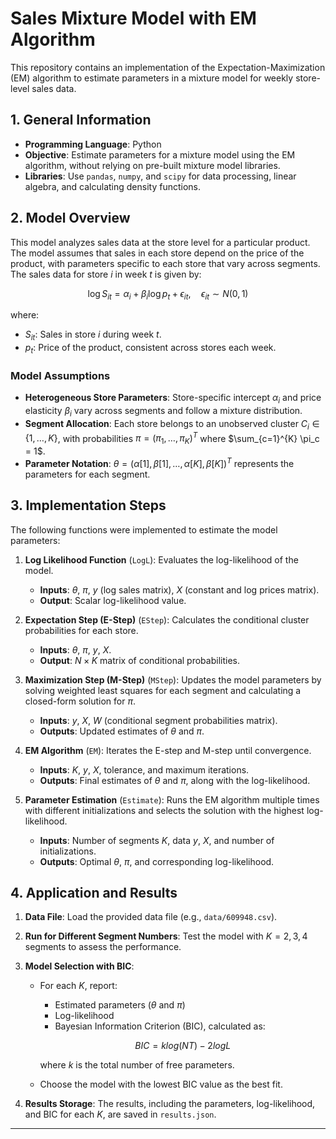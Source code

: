 # Sales Mixture Model with EM Algorithm

This repository contains an implementation of the Expectation-Maximization (EM) algorithm to estimate parameters in a mixture model for weekly store-level sales data.

## 1. General Information
- **Programming Language**: Python
- **Objective**: Estimate parameters for a mixture model using the EM algorithm, without relying on pre-built mixture model libraries.
- **Libraries**: Use `pandas`, `numpy`, and `scipy` for data processing, linear algebra, and calculating density functions.

## 2. Model Overview
This model analyzes sales data at the store level for a particular product. The model assumes that sales in each store depend on the price of the product, with parameters specific to each store that vary across segments. The sales data for store *i* in week *t* is given by:

$$
\log S_{it} = \alpha_i + \beta_i \log p_t + \epsilon_{it}, \quad \epsilon_{it} \sim N(0,1)
$$

where:
- $S_{it}$: Sales in store *i* during week *t*.
- $p_t$: Price of the product, consistent across stores each week.

### Model Assumptions
- **Heterogeneous Store Parameters**: Store-specific intercept $\alpha_i$ and price elasticity $\beta_i$ vary across segments and follow a mixture distribution.
- **Segment Allocation**: Each store belongs to an unobserved cluster $C_i \in \{1, \dots, K\}$, with probabilities $\pi = (\pi_1, \dots, \pi_K)^T$ where $\sum_{c=1}^{K} \pi_c = 1$.
- **Parameter Notation**: $\theta = (\alpha[1], \beta[1], \dots, \alpha[K], \beta[K])^T$ represents the parameters for each segment.

## 3. Implementation Steps

The following functions were implemented to estimate the model parameters:

1. **Log Likelihood Function** (`LogL`): Evaluates the log-likelihood of the model.
   - **Inputs**: $\theta$, $\pi$, $y$ (log sales matrix), $X$ (constant and log prices matrix).
   - **Output**: Scalar log-likelihood value.

2. **Expectation Step (E-Step)** (`EStep`): Calculates the conditional cluster probabilities for each store.
   - **Inputs**: $\theta$, $\pi$, $y$, $X$.
   - **Output**: $N \times K$ matrix of conditional probabilities.

3. **Maximization Step (M-Step)** (`MStep`): Updates the model parameters by solving weighted least squares for each segment and calculating a closed-form solution for $\pi$.
   - **Inputs**: $y$, $X$, $W$ (conditional segment probabilities matrix).
   - **Outputs**: Updated estimates of $\theta$ and $\pi$.

4. **EM Algorithm** (`EM`): Iterates the E-step and M-step until convergence.
   - **Inputs**: $K$, $y$, $X$, tolerance, and maximum iterations.
   - **Outputs**: Final estimates of $\theta$ and $\pi$, along with the log-likelihood.

5. **Parameter Estimation** (`Estimate`): Runs the EM algorithm multiple times with different initializations and selects the solution with the highest log-likelihood.
   - **Inputs**: Number of segments $K$, data $y$, $X$, and number of initializations.
   - **Outputs**: Optimal $\theta$, $\pi$, and corresponding log-likelihood.

## 4. Application and Results

1. **Data File**: Load the provided data file (e.g., `data/609948.csv`).
2. **Run for Different Segment Numbers**: Test the model with $K = 2, 3, 4$ segments to assess the performance.
3. **Model Selection with BIC**:
   - For each $K$, report:
     - Estimated parameters ($\theta$ and $\pi$)
     - Log-likelihood
     - Bayesian Information Criterion (BIC), calculated as:

     $$ BIC = k log(NT) - 2 log L $$

     where $k$ is the total number of free parameters.
   - Choose the model with the lowest BIC value as the best fit.

4. **Results Storage**: The results, including the parameters, log-likelihood, and BIC for each $K$, are saved in `results.json`.

---
